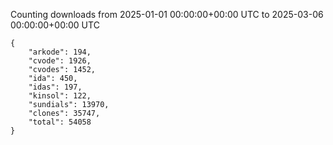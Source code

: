 
Counting downloads from 2025-01-01 00:00:00+00:00 UTC to 2025-03-06 00:00:00+00:00 UTC

```
{
    "arkode": 194,
    "cvode": 1926,
    "cvodes": 1452,
    "ida": 450,
    "idas": 197,
    "kinsol": 122,
    "sundials": 13970,
    "clones": 35747,
    "total": 54058
}
```
